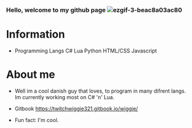 ### Hello, welcome to my github page ![ezgif-3-beac8a03ac80](https://user-images.githubusercontent.com/77380960/131228853-1b391167-9f39-490d-88a2-7b396e97983e.gif)





# Information

- Programming Langs 
  C#
  Lua
  Python 
  HTML/CSS 
  Javascript

# About me 
- Well im a cool danish guy that loves, to program in many difrent langs. Im currently working most on C# 'n' Lua.
 
- Gitbook https://twitchwiggie321.gitbook.io/wiggie/
- Fun fact: I'm cool.















